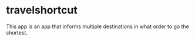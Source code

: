 # travelshortcut
This app is an app that informs multiple destinations in what order to go the shortest.

